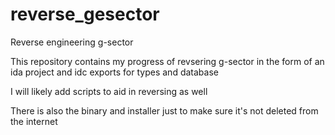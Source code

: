 # reverse_gesector
Reverse engineering g-sector 


This repository contains my progress of revsering g-sector in the form of an ida project
and idc exports for types and database

I will likely add scripts to aid in reversing as well

There is also the binary and installer just to make sure it's not deleted from the internet
